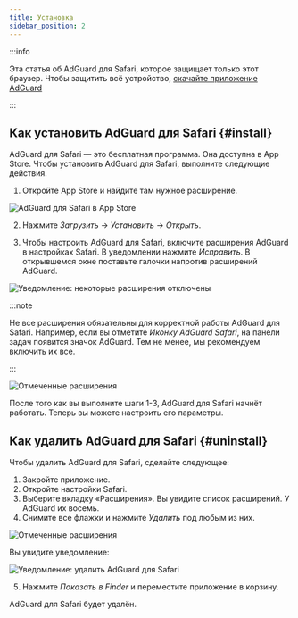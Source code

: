 ```yaml
---
title: Установка
sidebar_position: 2
---
```


:::info

Эта статья об AdGuard для Safari, которое защищает только этот браузер. Чтобы защитить всё устройство, [скачайте приложение AdGuard](https://adguard.com/download.html?auto=true)

:::

## Как установить AdGuard для Safari {#install}

AdGuard для Safari — это бесплатная программа. Она доступна в App Store. Чтобы установить AdGuard для Safari, выполните следующие действия.

1. Откройте App Store и найдите там нужное расширение.

![AdGuard для Safari в App Store](https://cdn.adtidy.org/content/Kb/ad_blocker/safari/adguard-for-safari-app-store.png)

2. Нажмите *Загрузить* → *Установить* → *Открыть*.

3. Чтобы настроить AdGuard для Safari, включите расширения AdGuard в настройках Safari. В уведомлении нажмите *Исправить*. В открывшемся окне поставьте галочки напротив расширений AdGuard.

![Уведомление: некоторые расширения отключены](https://cdn.adtidy.org/content/Kb/ad_blocker/safari/adguard-for-safari-notification.png)

:::note

Не все расширения обязательны для корректной работы AdGuard для Safari. Например, если вы отметите *Иконку AdGuard Safari*, на панели задач появится значок AdGuard. Тем не менее, мы рекомендуем включить их все.

:::

![Отмеченные расширения](https://cdn.adtidy.org/content/Kb/ad_blocker/safari/adguard-for-safari-extensions-checked.png)

После того как вы выполните шаги 1-3, AdGuard для Safari начнёт работать. Теперь вы можете настроить его параметры.


## Как удалить AdGuard для Safari {#uninstall}
Чтобы удалить AdGuard для Safari, сделайте следующее:

1. Закройте приложение.
2. Откройте настройки Safari.
3. Выберите вкладку «Расширения». Вы увидите список расширений. У AdGuard их восемь.
4. Снимите все флажки и нажмите *Удалить* под любым из них.

![Отмеченные расширения](https://cdn.adtidy.org/public/Adguard/kb/installation/Safari/extensionschecked.png)

Вы увидите уведомление:

![Уведомление: удалить AdGuard для Safari](https://cdn.adtidy.org/public/Adguard/kb/installation/Safari/showinfinder.png)

5. Нажмите *Показать в Finder* и переместите приложение в корзину.

AdGuard для Safari будет удалён.
